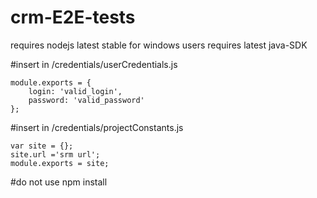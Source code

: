 # crm-E2E-tests
requires nodejs latest stable
for windows users requires latest java-SDK

#insert in /credentials/userCredentials.js
```
module.exports = {
    login: 'valid_login',
    password: 'valid_password'
};
```

#insert in /credentials/projectConstants.js
```
var site = {};
site.url ='srm url';
module.exports = site;
```

#do not use npm install 

